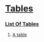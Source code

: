 # [Tables](#tables)


### [List Of Tables](#list-of-tables)

1.  [A table][1]


[1]: ./sub-1/document.md#a-table "A table"
